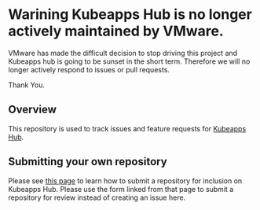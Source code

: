 # Warining Kubeapps Hub is no longer actively maintained by VMware.
VMware has made the difficult decision to stop driving this project and Kubeapps hub is going to be sunset in the short term. Therefore we will no longer actively respond to issues or pull requests.

Thank You.

## Overview

This repository is used to track issues and feature requests for [Kubeapps
Hub](https://hub.kubeapps.com).

## Submitting your own repository

Please see [this page](https://hub.kubeapps.com/submit-repository) to learn how
to submit a repository for inclusion on Kubeapps Hub. Please use the form linked
from that page to submit a repository for review instead of creating an issue
here.
